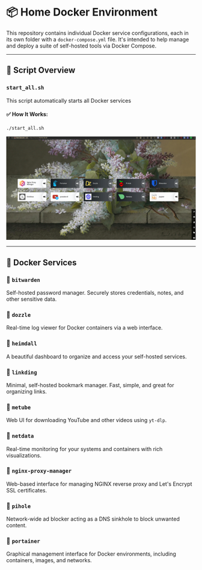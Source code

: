 # 📦 Home Docker Environment

This repository contains individual Docker service configurations, each in its own folder with a `docker-compose.yml` file. It's intended to help manage and deploy a suite of self-hosted tools via Docker Compose.

---

## 🚀 Script Overview

### `start_all.sh`

This script automatically starts all Docker services

#### ✅ How It Works:

```bash
./start_all.sh
```
![homeContainers](../workflow/heimdall.png)

---
## 🐳 Docker Services

### 📂 `bitwarden`
Self-hosted password manager. Securely stores credentials, notes, and other sensitive data.

### 📂 `dozzle`
Real-time log viewer for Docker containers via a web interface.

### 📂 `heimdall`
A beautiful dashboard to organize and access your self-hosted services.

### 📂 `linkding`
Minimal, self-hosted bookmark manager. Fast, simple, and great for organizing links.

### 📂 `metube`
Web UI for downloading YouTube and other videos using `yt-dlp`.

### 📂 `netdata`
Real-time monitoring for your systems and containers with rich visualizations.

### 📂 `nginx-proxy-manager`
Web-based interface for managing NGINX reverse proxy and Let's Encrypt SSL certificates.

### 📂 `pihole`
Network-wide ad blocker acting as a DNS sinkhole to block unwanted content.

### 📂 `portainer`
Graphical management interface for Docker environments, including containers, images, and networks.
